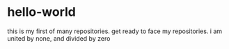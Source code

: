 # hello-world

this is my first of many repositories. get ready to face my repositories. i am united by none, and divided by zero
